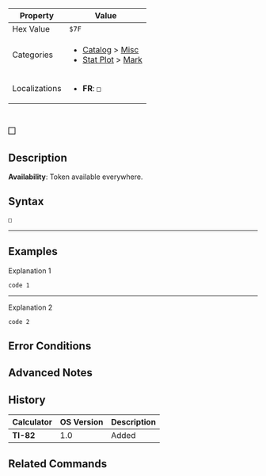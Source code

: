 | Property      | Value |
|---------------|-------|
| Hex Value     | `$7F`|
| Categories    | <ul><li>[Catalog](<../categories/Catalog.md>) > [Misc](<../categories/Catalog.md#Misc>)</li><li>[Stat Plot](<../categories/Stat Plot.md>) > [Mark](<../categories/Stat Plot.md#Mark>)</li></ul> |
| Localizations | <ul><li><b>FR</b>: `□`</li></ul> |

# `□`

## Description



<b>Availability</b>: Token available everywhere.

## Syntax
`□`

<hr>

## Examples

Explanation 1
```ti-basic
code 1
```
---
Explanation 2
```ti-basic
code 2
```

## Error Conditions


## Advanced Notes


## History
| Calculator | OS Version | Description |
|------------|------------|-------------|
| <b>TI-82</b> | 1.0 | Added

## Related Commands

    